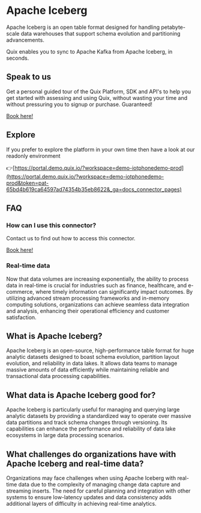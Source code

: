 <!-- START MARKDOWN -->
<!--[tech-name]-->
# Apache Iceberg

<!--[blurb-about-tech]-->
Apache Iceberg is an open table format designed for handling petabyte-scale data warehouses that support schema evolution and partitioning advancements.

Quix enables you to sync to Apache Kafka <span id="to_or_from">from</span> <span id="techname">Apache Iceberg</span>, in seconds.

## Speak to us

Get a personal guided tour of the Quix Platform, SDK and API's to help you get started with assessing and using Quix, without wasting your time and without pressuring you to signup or purchase. Guaranteed!

[Book here!](https://quix.io/book-a-demo)


## Explore

If you prefer to explore the platform in your own time then have a look at our readonly environment

👉[https://portal.demo.quix.io/?workspace=demo-iotphonedemo-prod](https://portal.demo.quix.io/?workspace=demo-iotphonedemo-prod&token=pat-65bd4b619ca64597ad74354b35eb8622&_ga=docs_connector_pages)


## FAQ 

### How can I use this connector?

Contact us to find out how to access this connector.

[Book here!](https://quix.io/book-a-demo)

### Real-time data

Now that data volumes are increasing exponentially, the ability to process data in real-time is crucial for industries such as finance, healthcare, and e-commerce, where timely information can significantly impact outcomes. By utilizing advanced stream processing frameworks and in-memory computing solutions, organizations can achieve seamless data integration and analysis, enhancing their operational efficiency and customer satisfaction.

## What is <span id="techname">Apache Iceberg</span>?

<!--[tech-seo-text]-->
Apache Iceberg is an open-source, high-performance table format for huge analytic datasets designed to boast schema evolution, partition layout evolution, and reliability in data lakes. It allows data teams to manage massive amounts of data efficiently while maintaining reliable and transactional data processing capabilities.

## What data is <span id="techname">Apache Iceberg</span> good for?

<!--[tech-data-seo-text]-->
Apache Iceberg is particularly useful for managing and querying large analytic datasets by providing a standardized way to operate over massive data partitions and track schema changes through versioning. Its capabilities can enhance the performance and reliability of data lake ecosystems in large data processing scenarios.

## What challenges do organizations have with <span id="techname">Apache Iceberg</span> and real-time data?

<!--[tech-challenges-seo-text]-->
Organizations may face challenges when using Apache Iceberg with real-time data due to the complexity of managing change data capture and streaming inserts. The need for careful planning and integration with other systems to ensure low-latency updates and data consistency adds additional layers of difficulty in achieving real-time analytics.
<!-- END MARKDOWN -->